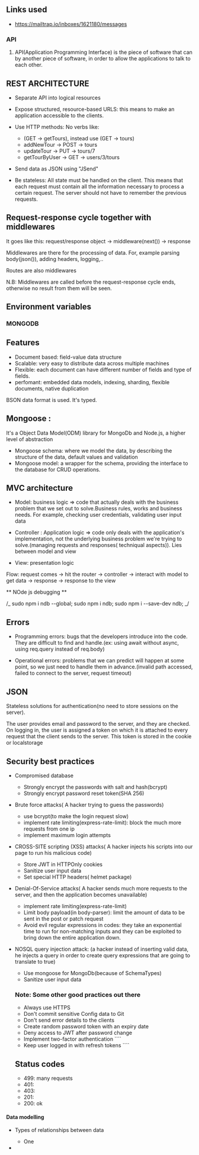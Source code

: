 <!--

1. error handling
2. aggregation pipeline
3. the working of JWT
4. postman setup
5. implement maximum login attempts
6. Virtual populate
7. merge params
8. Calculations

 -->

## Links used

- https://mailtrap.io/inboxes/1621180/messages

### API

1. API(Application Programming Interface) is the piece of software that can by another piece of software, in order to allow the applications to talk to each other.

## REST ARCHITECTURE

- Separate API into logical resources
- Expose structured, resource-based URLS: this means to make an application accessible to the clients.
- Use HTTP methods: No verbs like:

  - (GET -> getTours), instead use (GET -> tours)
  - addNewTour -> POST -> tours
  - updateTour -> PUT -> tours/7
  - getTourByUser -> GET -> users/3/tours

- Send data as JSON using "JSend"
- Be stateless: All state must be handled on the client. This means that each request must contain all the information necessary to process a certain request. The server should not have to remember the previous requests.

## Request-response cycle together with middlewares

It goes like this: request/response object -> middleware(next()) -> response

Middlewares are there for the processing of data. For, example parsing body(json()), adding headers, logging,..

Routes are also middlewares

N.B: Middlewares are called before the request-response cycle ends, otherwise no result from them will be seen.

## Environment variables

### MONGODB

## Features

- Document based: field-value data structure
- Scalable: very easy to distribute data across multiple machines
- Flexible: each document can have different number of fields and type of fields.
- perfomant: embedded data models, indexing, sharding, flexible documents, native duplication

BSON data format is used. It's typed.

## Mongoose :

It's a Object Data Model(ODM) library for MongoDb and Node.js, a higher level of abstraction

- Mongoose schema: where we model the data, by describing the structure of the data, default values and validation
- Mongoose model: a wrapper for the schema, providing the interface to the database for CRUD operations.

## MVC architecture

- Model: business logic => code that actually deals with the business problem that we set out to solve.Business rules, works and business needs. For example, checking user credentials, validating user input data

- Controller : Application logic => code only deals with the application's implementation, not the underlying business problem we're trying to solve.(managing requests and responses( techniqual aspects)). Lies between model and view

- View: presentation logic

Flow: request comes -> hit the router -> controller -> interact with model to get data -> response -> response to the view

** NOde js debugging **

/_
sudo npm i ndb --global;
sudo npm i ndb;
sudo npm i --save-dev ndb;
_/

## Errors

- Programming errors: bugs that the developers introduce into the code. They are difficult to find and handle.(ex: using await without async, using req.query instead of req.body)

- Operational errors: problems that we can predict will happen at some point, so we just need to handle them in advance.(invalid path accessed, failed to connect to the server, request timeout)

## JSON

Stateless solutions for authentication(no need to store sessions on the server).

The user provides email and password to the server, and they are checked.
On logging in, the user is assigned a token on which it is attached to every request that the client sends to the server. This token is stored in the cookie or localstorage

## Security best practices

- Compromised database

  - Strongly encrypt the passwords with salt and hash(bcrypt)
  - Strongly encrypt password reset token(SHA 256)

- Brute force attacks( A hacker trying to guess the passwords)

  - use bcrypt(to make the login request slow)
  - implement rate limiting(express-rate-limit): block the much more requests from one ip
  - implement maximum login attempts

- CROSS-SITE scripting (XSS) attacks( A hacker injects his scripts into our page to run his malicious code)

  - Store JWT in HTTPOnly cookies
  - Sanitize user input data
  - Set special HTTP headers( helmet package)

- Denial-Of-Service attacks( A hacker sends much more requests to the server, and then the application becomes unavailable)

  - implement rate limiting(express-rate-limit)
  - Limit body payload(in body-parser): limit the amount of data to be sent in the post or patch request
  - Avoid evil regular expressions in codes: they take an exponential time to run for non-matching inputs and they can be exploited to bring down the entire application down.

- NOSQL query injection attack: (a hacker instead of inserting valid data, he injects a query in order to create query expressions that are going to translate to true)

  - Use mongoose for MongoDb(because of SchemaTypes)
  - Sanitize user input data

  ### Note: Some other good practices out there

  - Always use HTTPS
  - Don't commit sensitive Config data to Git
  - Don't send error details to the clients
  - Create random password token with an expiry date
  - Deny access to JWT after password change
  - Implement two-factor authentication ````
  - Keep user logged in with refresh tokens ````

  ## Status codes

  - 499: many requests
  - 401:
  - 403:
  - 201:
  - 200: ok

#### Data modelling

- Types of relationships between data

  - One

-
